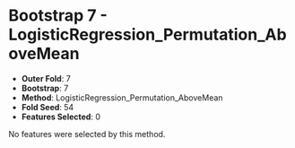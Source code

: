 # Bootstrap 7 - LogisticRegression_Permutation_AboveMean

- **Outer Fold**: 7
- **Bootstrap**: 7
- **Method**: LogisticRegression_Permutation_AboveMean
- **Fold Seed**: 54
- **Features Selected**: 0

No features were selected by this method.
